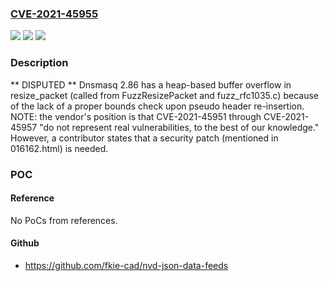 ### [CVE-2021-45955](https://cve.mitre.org/cgi-bin/cvename.cgi?name=CVE-2021-45955)
![](https://img.shields.io/static/v1?label=Product&message=n%2Fa&color=blue)
![](https://img.shields.io/static/v1?label=Version&message=n%2Fa&color=blue)
![](https://img.shields.io/static/v1?label=Vulnerability&message=n%2Fa&color=brighgreen)

### Description

** DISPUTED ** Dnsmasq 2.86 has a heap-based buffer overflow in resize_packet (called from FuzzResizePacket and fuzz_rfc1035.c) because of the lack of a proper bounds check upon pseudo header re-insertion. NOTE: the vendor's position is that CVE-2021-45951 through CVE-2021-45957 "do not represent real vulnerabilities, to the best of our knowledge." However, a contributor states that a security patch (mentioned in 016162.html) is needed.

### POC

#### Reference
No PoCs from references.

#### Github
- https://github.com/fkie-cad/nvd-json-data-feeds

